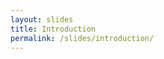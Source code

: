 ```yaml
---
layout: slides
title: Introduction
permalink: /slides/introduction/
---
```


<section data-markdown data-separator="^\n---\n$" data-separator-vertical="^\n--\n$" data-background-image="../../assets/images/swc-vr.jpg">
<script type="text/template">

## The Reality of VR

[kampff-lab.github.io/swc-vr](https://kampff-lab.github.io/swc-vr/)

### Virtual Neuroscience at the SWC
<table style="width: 100%;">
  <tr>
    <th width="25%" align="center"><img alt="Kampff Lab" src="../../assets/images/kampfflab.png" height="100"/></th>
    <th width="50%" align="center"><img alt="Sainsbury Wellcome Centre" src="../../assets/images/swc.png" height="100"/></th>
    <th width="25%"><img alt="NeuroGEARS" src="../../assets/images/neurogears.svg" align="right"/></th>
  </tr>
</table>

</script>
</section>

<section data-markdown data-separator="^\n---\n$" data-separator-vertical="^\n--\n$">
<script type="text/template">

## What is Virtual Reality?

--

A sustained, real-time, interactive perceptual illusion

---

##  Technological Milestones

--

### Stereoscopy

<img alt="Stereoscope" src="../../assets/images/stereoscope.jpg" height="320px"/>

<p style="display: block;">Victorian Stereoscope, 1878<br><small>photo by João Frazão</small></p>

--

### Wide, low-weight displays

<img alt="Modified Stereoscope" src="../../assets/images/frazao-vr.jpg" height="320px"/>

<p style="display: block;">Victorian Stereoscope, 2018<br><small>modified by João Frazão</small></p>

--

### Low-latency Rotational Tracking

<img alt="IMU Phone" src="../../assets/images/imu-phone.jpg" height="320px"/>

<p style="display: block;">Smartphone IMU<br><small>(Inertial Measurement Unit)</small></p>

--

### Sub-millimetre Positional Tracking

<img alt="Motion Capture" src="../../assets/images/motion-capture.png" height="320px"/>

<p style="display: block;">High-resolution Active Markers<br><small>(PhaseSpace, 960 Hz, 130MP sensor)</small></p>

--

### Consumer grade VR systems

<table style="width: 100%;">
  <tr>
    <th width="50%" align="center">
      <div>
        <p>Oculus Rift</p>
        <img alt="Oculus" src="../../assets/images/oculusrift.jpg" height="200"/>
    </th>
    <th width="50%" align="center">
      <div>
        <p>HTC Vive</p>
        <img alt="Vive" src="../../assets/images/htcvive.jpg" height="200"/>
      </div>
      </div>
    </th>
  </tr>
</table>

---

## Positional Tracking Systems

<table style="width: 100%;">
  <tr>
    <th width="50%" align="center" class="fragment">
      <div>
        <p>Outside-in (Oculus)</p>
        <img alt="Outside-in diagram" src="../../assets/images/outside-in.svg" height="360"/>
    </th>
    <th width="50%" align="center" class="fragment">
      <div>
        <p>Inside-out (Vive)</p>
        <img alt="Inside-out diagram" src="../../assets/images/inside-out.svg" height="360"/>
      </div>
      </div>
    </th>
  </tr>
</table>

--

## Lighthouse Tracking System

<img alt="Vive" src="../../assets/images/lighthouse.gif" height="360"/>

<p style="display: block;">Visualization of basestation sweeps</p>

---

---

### Low-cost, Scalable, 3D Positioning

<img alt="Vive" src="../../assets/images/hive-tracker.jpg" height="360"/>

<p style="display: block;"><a href="https://hivetracker.github.io/">hivetracker.github.io</a></p>
<p style="display: block;"><small>with Darío R. Quiñones, Danbee Kim, and Cédric Honnet</small></p>

---

## Special Thanks

<table style="width: 100%;">
  <tr>
    <th width="50%" align="center">
      <div>
        <img alt="Lory soldering" src="../../assets/images/lory-soldering.jpg" height="200"/>
        <p>Lorenza Calcaterra</p>
    </th>
    <th width="50%" align="center">
      <div>
        <img alt="J calibrating" src="../../assets/images/j-calibrating.jpg" height="200"/>
        <p>Joana Nogueira</p>
      </div>
      </div>
    </th>
  </tr>
</table>

---

## The SWC VR Room

<p>
<img alt="Psychophysics Suite GitHub" src="../../assets/images/vr-room.jpg" height="400"/>
<br><b>Where:</b> B1 - Psychophysics Suite B103 
<br>Join us?
</p>

</script>
</section>

